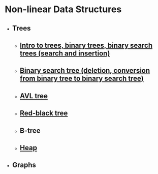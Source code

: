 # Non-linear Data Structures
* ## Trees
    *  ## [Intro to trees, binary trees, binary search trees (search and insertion)](topics/intro_to_trees/README.md)
    *  ## [Binary search tree (deletion, conversion from binary tree to binary search tree)](topics/binary_search_tree/README.md)
    *  ## [AVL tree](topics/avl_tree/README.md)
    *  ## [Red-black tree](topics/red_black_tree/README.md)
    *  ## B-tree
    *  ## [Heap](topics/heap/README.md)
*  ## Graphs